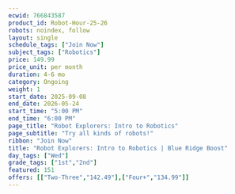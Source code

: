 ```yaml
---
ecwid: 766843587
product_id: Robot-Hour-25-26
robots: noindex, follow
layout: single
schedule_tags: ["Join Now"]
subject_tags: ["Robotics"]
price: 149.99
price_unit: per month
duration: 4-6 mo
category: Ongoing
weight: 1
start_date: 2025-09-08
end_date: 2026-05-24
start_time: "5:00 PM"
end_time: "6:00 PM"
page_title: "Robot Explorers: Intro to Robotics"
page_subtitle: "Try all kinds of robots!"
ribbon: "Join Now"
title: "Robot Explorers: Intro to Robotics | Blue Ridge Boost"
day_tags: ["Wed"]
grade_tags: ["1st","2nd"]
featured: 151
offers: [["Two-Three","142.49"],["Four+","134.99"]]
---
```


